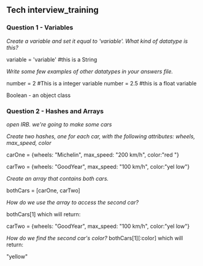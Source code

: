## Tech interview_training

### Question 1 - Variables
*Create a variable and set it equal to 'variable'. What kind of datatype is this?*

variable = 'variable' #this is a String


*Write some few examples of other datatypes in your answers file.*

number = 2  #This is a integer variable
number = 2.5 #this is a float variable

Boolean - an object class

### Question 2 - Hashes and Arrays
*open IRB. we're going to make some cars*

*Create two hashes, one for each car, with the following attributes: wheels, max_speed, color*

carOne = {wheels: "Michelin", max_speed: "200 km/h", color:"red
"}

carTwo = {wheels: "GoodYear", max_speed: "100 km/h", color:"yel
low"}

*Create an array that contains both cars.*

bothCars = [carOne, carTwo]

*How do we use the array to access the second car?*

bothCars[1] which will return: 

carTwo = {wheels: "GoodYear", max_speed: "100 km/h", color:"yel
low"}

 *How do we find the second car's color?*
bothCars[1][:color] which will return:

"yellow"